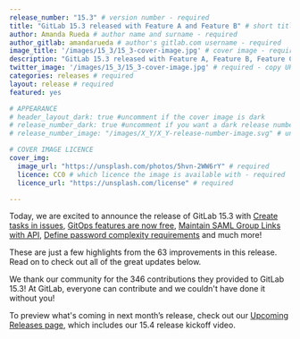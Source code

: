 ```yaml
---
release_number: "15.3" # version number - required
title: "GitLab 15.3 released with Feature A and Feature B" # short title (no longer than 62 characters) - required
author: Amanda Rueda # author name and surname - required
author_gitlab: amandarueda # author's gitlab.com username - required
image_title: '/images/15_3/15_3-cover-image.jpg' # cover image - required
description: "GitLab 15.3 released with Feature A, Feature B, Feature C, Feature D and much more!" # short description - required
twitter_image: '/images/15_3/15_3-cover-image.jpg' # required - copy URL from image title section above
categories: releases # required
layout: release # required
featured: yes

# APPEARANCE
# header_layout_dark: true #uncomment if the cover image is dark
# release_number_dark: true #uncomment if you want a dark release number
# release_number_image: "/images/X_Y/X_Y-release-number-image.svg" # uncomment if you want a svg image to replace the release number that normally overlays the background image

# COVER IMAGE LICENCE
cover_img:
  image_url: "https://unsplash.com/photos/5hvn-2WW6rY" # required
  licence: CC0 # which licence the image is available with - required
  licence_url: "https://unsplash.com/license" # required

---
```


<!--
This is the release blog post file. Add here the introduction only.
All remaining content goes into data/release-posts/.

**Use the merge request template "Release-Post", and please set the calendar due
date for each stage (general contributions, review).**

Read through the Release Posts Handbook for more information:
https://about.gitlab.com/handbook/marketing/blog/release-posts/#introduction
-->

Today, we are excited to announce the release of GitLab 15.3 with [Create tasks in issues](#create-tasks-in-issues), [GitOps features are now free](#gitops-features-are-now-free), [Maintain SAML Group Links with API](#maintain-saml-group-links-with-api), [Define password complexity requirements](#define-password-complexity-requirements) and much more!

These are just a few highlights from the 63 improvements in this release. Read on to check out all of the great updates below.

We thank our community for the 346 contributions they provided to GitLab 15.3! At GitLab, everyone can contribute and we couldn't have done it without you!

To preview what's coming in next month’s release, check out our [Upcoming Releases page](/direction/kickoff/), which includes our 15.4 release kickoff video.
